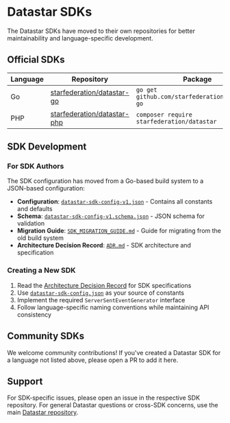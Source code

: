 # Datastar SDKs

The Datastar SDKs have moved to their own repositories for better maintainability and language-specific development.

## Official SDKs

| Language | Repository | Package |
|----------|------------|---------|
| Go | [starfederation/datastar-go](https://github.com/starfederation/datastar-go) | `go get github.com/starfederation/datastar-go` |
| PHP | [starfederation/datastar-php](https://github.com/starfederation/datastar-php) | `composer require starfederation/datastar` |

## SDK Development

### For SDK Authors

The SDK configuration has moved from a Go-based build system to a JSON-based configuration:

- **Configuration**: [`datastar-sdk-config-v1.json`](./datastar-sdk-config.json) - Contains all constants and defaults
- **Schema**: [`datastar-sdk-config-v1.schema.json`](./datastar-sdk-config.schema.json-v1.json) - JSON schema for validation
- **Migration Guide**: [`SDK_MIGRATION_GUIDE.md`](./SDK_MIGRATION_GUIDE.md) - Guide for migrating from the old build system
- **Architecture Decision Record**: [`ADR.md`](./ADR.md) - SDK architecture and specification

### Creating a New SDK

1. Read the [Architecture Decision Record](./ADR.md) for SDK specifications
2. Use [`datastar-sdk-config.json`](./datastar-sdk-config.json) as your source of constants
3. Implement the required `ServerSentEventGenerator` interface
4. Follow language-specific naming conventions while maintaining API consistency

## Community SDKs

We welcome community contributions! If you've created a Datastar SDK for a language not listed above, please open a PR to add it here.

## Support

For SDK-specific issues, please open an issue in the respective SDK repository. For general Datastar questions or cross-SDK concerns, use the main [Datastar repository](https://github.com/starfederation/datastar).